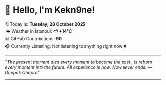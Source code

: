 # 👋 Hello, I'm Kekn9ne!

🗓️ Today is: **Tuesday, 28 October 2025**  
🌤️ Weather in Istanbul: **⛅️  +14°C**  
📊 GitHub Contributions: **90**  
🎧 Currently Listening: Not listening to anything right now ❌

---

_"The present moment dies every moment to become the past , is reborn every moment into the future. All experience is now. Now never ends. — *Deepak Chopra*"_

---
